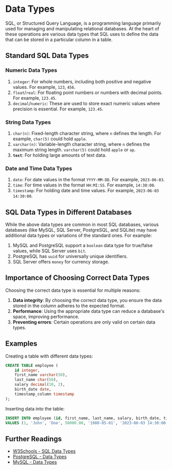 # Data Types

SQL, or Structured Query Language, is a programming language primarily used for managing and manipulating relational databases. At the heart of these operations are various data types that SQL uses to define the data that can be stored in a particular column in a table.

## Standard SQL Data Types

### Numeric Data Types

1. `integer`: For whole numbers, including both positive and negative values. For example, `123`, `456`.
2. `float`/`real`: For floating point numbers or numbers with decimal points. For example, `123.45`.
3. `decimal`/`numeric`: These are used to store exact numeric values where precision is essential. For example, `123.45`.

### String Data Types

1. `char(n)`: Fixed-length character string, where `n` defines the length. For example, `char(5)` could hold `apple`.
2. `varchar(n)`: Variable-length character string, where `n` defines the maximum string length. `varchar(5)` could hold `apple` or `ap`.
3. **`text`**: For holding large amounts of text data.

### Date and Time Data Types

1. `date`: For date values in the format `YYYY-MM-DD`. For example, `2023-06-03`.
2. `time`: For time values in the format `HH:MI:SS`. For example, `14:30:00`.
3. `timestamp`: For holding date and time values. For example, `2023-06-03 14:30:00`.

## SQL Data Types in Different Databases

While the above data types are common in most SQL databases, various databases (like MySQL, SQL Server, PostgreSQL, and SQLite) may have additional data types or variations of the standard ones. For example:

1. MySQL and PostgreSQL support a `boolean` data type for true/false values, while SQL Server uses `bit`.
2. PostgreSQL has `uuid` for universally unique identifiers.
3. SQL Server offers `money` for currency storage.

## Importance of Choosing Correct Data Types

Choosing the correct data type is essential for multiple reasons:

1. **Data integrity**: By choosing the correct data type, you ensure the data stored in the column adheres to the expected format.
2. **Performance**: Using the appropriate data type can reduce a database's space, improving performance.
3. **Preventing errors**: Certain operations are only valid on certain data types.

## Examples

Creating a table with different data types:

```sql
CREATE TABLE employee (
    id integer,
    first_name varchar(50),
    last_name char(50),
    salary decimal(10, 2),
    birth_date date,
    timestamp_column timestamp
);
```

Inserting data into the table:

```sql
INSERT INTO employee (id, first_name, last_name, salary, birth_date, timestamp_column)
VALUES (1, 'John', 'Doe', 50000.00, '1980-05-01', '2023-06-03 14:30:00');
```

## Further Readings

- [W3Schools - SQL Data Types](https://www.w3schools.com/sql/sql_datatypes.asp)
- [PostgreSQL - Data Types](https://www.postgresql.org/docs/9.5/datatype.html)
- [MySQL - Data Types](https://dev.mysql.com/doc/refman/8.0/en/data-types.html)
